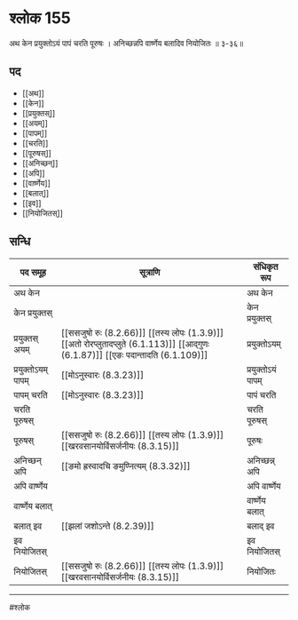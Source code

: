 # श्लोक 155

अथ केन प्रयुक्तोऽयं पापं चरति पूरुषः ।
अनिच्छन्नपि वार्ष्णेय बलादिव नियोजितः ॥ ३-३६॥


## पद 

- [[अथ]]
- [[केन]]
- [[प्रयुक्तस्]]
- [[अयम्]]
- [[पापम्]]
- [[चरति]]
- [[पूरुषस्]]
- [[अनिच्छन्]]
- [[अपि]]
- [[वार्ष्णेय]]
- [[बलात्]]
- [[इव]]
- [[नियोजितस्]]

## सन्धि

| पद समूह | सूत्राणि | संधिकृत रूप |
| ----- | ----- | ----- |
| अथ केन |  | अथ केन |
| केन प्रयुक्तस् |  | केन प्रयुक्तस् |
| प्रयुक्तस् अयम् |  [[ससजुषो रुः (8.2.66)]] [[तस्य लोपः (1.3.9)]] [[अतो रोरप्लुतादप्लुते (6.1.113)]] [[आद्गुणः (6.1.87)]] [[एङः पदान्तादति (6.1.109)]] | प्रयुक्तोऽयम् |
| प्रयुक्तोऽयम् पापम् |  [[मोऽनुस्वारः (8.3.23)]] | प्रयुक्तोऽयं पापम् |
| पापम् चरति |  [[मोऽनुस्वारः (8.3.23)]] | पापं चरति |
| चरति पूरुषस् |  | चरति पूरुषस् |
| पूरुषस् |  [[ससजुषो रुः (8.2.66)]] [[तस्य लोपः (1.3.9)]] [[खरवसानयोर्विसर्जनीयः (8.3.15)]] | पूरुषः |
| अनिच्छन् अपि |  [[ङमो ह्रस्वादचि ङमुण्नित्यम् (8.3.32)]] | अनिच्छन्न् अपि |
| अपि वार्ष्णेय |  | अपि वार्ष्णेय |
| वार्ष्णेय बलात् |  | वार्ष्णेय बलात् |
| बलात् इव |  [[झलां जशोऽन्ते (8.2.39)]] | बलाद् इव |
| इव नियोजितस् |  | इव नियोजितस् |
| नियोजितस् |  [[ससजुषो रुः (8.2.66)]] [[तस्य लोपः (1.3.9)]] [[खरवसानयोर्विसर्जनीयः (8.3.15)]] | नियोजितः |


---

#श्लोक